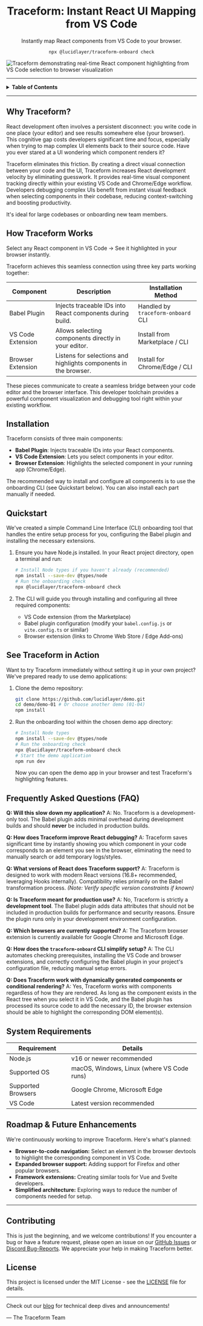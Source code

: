 <h1 align="center">Traceform: Instant React UI Mapping from VS Code</h1>
<p align="center">Instantly map React components from VS Code to your browser.</p>

<p align="center"><code>npx @lucidlayer/traceform-onboard check</code></p>

![Traceform demonstrating real-time React component highlighting from VS Code selection to browser visualization](./.github/demo.gif)

---

<details>
<summary><strong>Table&nbsp;of&nbsp;Contents</strong></summary>

- [Why Traceform?<span style="position:absolute; left:-9999px; top:auto; width:1px; height:1px; overflow:hidden;"> Instant Code-to-UI Mapping for React Development</span>](#why-traceform-instant-code-to-ui-mapping-for-react-development)
- [Core Functionality:<span style="position:absolute; left:-9999px; top:auto; width:1px; height:1px; overflow:hidden;"> Visual Debugging Workflow Integration</span>](#core-functionality-visual-debugging-workflow-integration)
- [Quick Setup Guide<span style="position:absolute; left:-9999px; top:auto; width:1px; height:1px; overflow:hidden;"> with Traceform Onboard CLI</span>](#quick-setup-guide-with-traceform-onboard-cli)
- [See Traceform in Action:<span style="position:absolute; left:-9999px; top:auto; width:1px; height:1px; overflow:hidden;"> Demo Applications</span>](#see-traceform-in-action-demo-applications)
- [Frequently Asked Questions<span style="position:absolute; left:-9999px; top:auto; width:1px; height:1px; overflow:hidden;"> (FAQ)</span>](#frequently-asked-questions-faq)
- [System Requirements](#system-requirements)
- [Roadmap<span style="position:absolute; left:-9999px; top:auto; width:1px; height:1px; overflow:hidden;"> & Future Enhancements</span>](#roadmap--future-enhancements)
- [Contributing](#contributing)
- [License](#license)

</details>

---

## Why Traceform?<span style="position:absolute; left:-9999px; top:auto; width:1px; height:1px; overflow:hidden;"> Instant Code-to-UI Mapping for React Development</span>

React development often involves a persistent disconnect: you write code in one place (your editor) and see results somewhere else (your browser). This cognitive gap costs developers significant time and focus, especially when trying to map complex UI elements back to their source code. Have you ever stared at a UI wondering which component renders it?

Traceform eliminates this friction. By creating a direct visual connection between your code and the UI, Traceform increases React development velocity by eliminating guesswork. It provides real-time visual component tracking directly within your existing VS Code and Chrome/Edge workflow. Developers debugging complex UIs benefit from instant visual feedback when selecting components in their codebase, reducing context-switching and boosting productivity. 

It's ideal for large codebases or onboarding new team members.

## How Traceform Works<span style="position:absolute; left:-9999px; top:auto; width:1px; height:1px; overflow:hidden;"> Visual Debugging Workflow Integration</span>

Select any React component in VS Code → See it highlighted in your browser instantly.

Traceform achieves this seamless connection using three key parts working together:

| Component           | Description                                      | Installation Method        |
|---------------------|--------------------------------------------------|----------------------------|
| Babel Plugin        | Injects traceable IDs into React components during build. | Handled by `traceform-onboard` CLI |
| VS Code Extension   | Allows selecting components directly in your editor. | Install from Marketplace / CLI |
| Browser Extension | Listens for selections and highlights components in the browser. | Install for Chrome/Edge / CLI |

These pieces communicate to create a seamless bridge between your code editor and the browser interface. This developer toolchain provides a powerful component visualization and debugging tool right within your existing workflow.

## Installation

Traceform consists of three main components:
- **Babel Plugin**: Injects traceable IDs into your React components.
- **VS Code Extension**: Lets you select components in your editor.
- **Browser Extension**: Highlights the selected component in your running app (Chrome/Edge).

The recommended way to install and configure all components is to use the onboarding CLI (see Quickstart below). You can also install each part manually if needed.

## Quickstart

We've created a simple Command Line Interface (CLI) onboarding tool that handles the entire setup process for you, configuring the Babel plugin and installing the necessary extensions.

1.  Ensure you have Node.js installed. In your React project directory, open a terminal and run:
    ```bash
    # Install Node types if you haven't already (recommended)
    npm install --save-dev @types/node 
    # Run the onboarding check
    npx @lucidlayer/traceform-onboard check
    ```

2.  The CLI will guide you through installing and configuring all three required components:
    *   VS Code extension (from the Marketplace)
    *   Babel plugin configuration (modify your `babel.config.js` or `vite.config.ts` or similar)
    *   Browser extension (links to Chrome Web Store / Edge Add-ons)

## See Traceform in Action<span style="position:absolute; left:-9999px; top:auto; width:1px; height:1px; overflow:hidden;"> Demo Applications</span>

Want to try Traceform immediately without setting it up in your own project? We've prepared ready to use demo applications:

1.  Clone the demo repository:
    ```bash
    git clone https://github.com/lucidlayer/demo.git
    cd demo/demo-01 # Or choose another demo (01-04)
    npm install
    ```

2.  Run the onboarding tool within the chosen demo app directory:
    ```bash
    # Install Node types 
    npm install --save-dev @types/node
    # Run the onboarding check
    npx @lucidlayer/traceform-onboard check
    # Start the demo application
    npm run dev
    ```
    Now you can open the demo app in your browser and test Traceform's highlighting features.

## Frequently Asked Questions (FAQ)

**Q: Will this slow down my application?**
A: No. Traceform is a development-only tool. The Babel plugin adds minimal overhead during development builds and should **never** be included in production builds.

**Q: How does Traceform improve React debugging?**
A: Traceform saves significant time by instantly showing you which component in your code corresponds to an element you see in the browser, eliminating the need to manually search or add temporary logs/styles.

**Q: What versions of React does Traceform support?**
A: Traceform is designed to work with modern React versions (16.8+ recommended, leveraging Hooks internally). Compatibility relies primarily on the Babel transformation process. *(Note: Verify specific version constraints if known)*

**Q: Is Traceform meant for production use?**
A: No, Traceform is strictly a **development tool**. The Babel plugin adds data attributes that should not be included in production builds for performance and security reasons. Ensure the plugin runs only in your development environment configuration.

**Q: Which browsers are currently supported?**
A: The Traceform browser extension is currently available for Google Chrome and Microsoft Edge.

**Q: How does the `traceform-onboard` CLI simplify setup?**
A: The CLI automates checking prerequisites, installing the VS Code and browser extensions, and correctly configuring the Babel plugin in your project's configuration file, reducing manual setup errors.

**Q: Does Traceform work with dynamically generated components or conditional rendering?**
A: Yes, Traceform works with components regardless of how they are rendered. As long as the component exists in the React tree when you select it in VS Code, and the Babel plugin has processed its source code to add the necessary ID, the browser extension should be able to highlight the corresponding DOM element(s).

## System Requirements

| Requirement       | Details                                     |
|-------------------|---------------------------------------------|
| Node.js           | v16 or newer recommended                    |
| Supported OS      | macOS, Windows, Linux (where VS Code runs)  |
| Supported Browsers| Google Chrome, Microsoft Edge               |
| VS Code           | Latest version recommended                  |

## Roadmap & Future Enhancements

We're continuously working to improve Traceform. Here's what's planned:

-   **Browser-to-code navigation:** Select an element in the browser devtools to highlight the corresponding component in VS Code.
-   **Expanded browser support:** Adding support for Firefox and other popular browsers.
-   **Framework extensions:** Creating similar tools for Vue and Svelte developers.
-   **Simplified architecture:** Exploring ways to reduce the number of components needed for setup.

---

## Contributing

This is just the beginning, and we welcome contributions! If you encounter a bug or have a feature request, please open an issue on our [GitHub Issues](https://github.com/lucidlayer/traceform/issues) or [Discord Bug-Reports](https://discord.gg/dsrFUNGjCB). We appreciate your help in making Traceform better.

## License

This project is licensed under the MIT License - see the [LICENSE](LICENSE) file for details.

---

Check out our [blog](./blog/README.md) for technical deep dives and announcements!

— The Traceform Team
